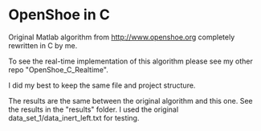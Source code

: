 # OpenShoe in C

Original Matlab algorithm from http://www.openshoe.org completely rewritten in C by me.

To see the real-time implementation of this algorithm please see my other repo "OpenShoe_C_Realtime".

I did my best to keep the same file and project structure.

The results are the same between the original algorithm and this one. See the results in the "results" folder.
I used the original data_set_1/data_inert_left.txt for testing. 
